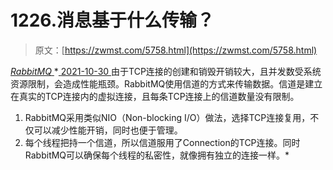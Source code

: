 <!--yml
category: 未分类
date: 0001-01-01 00:00:00
-->

# 1226.消息基于什么传输？

> 原文：[https://zwmst.com/5758.html](https://zwmst.com/5758.html)

   [ *RabbitMQ* ](https://zwmst.com/rabbitmq)*[ <time datetime="2021-10-31T05:45:01+08:00"> 2021-10-30 </time> ](https://zwmst.com/5758.html)  由于TCP连接的创建和销毁开销较⼤，且并发数受系统资源限制，会造成性能瓶颈。RabbitMQ使⽤信道的⽅式来传输数据。信道是建⽴在真实的TCP连接内的虚拟连接，且每条TCP连接上的信道数量没有限制。

1.  RabbitMQ采⽤类似NIO（Non-blocking I/O）做法，选择TCP连接复⽤，不仅可以减少性能开销，同时也便于管理。
2.  每个线程把持⼀个信道，所以信道服⽤了Connection的TCP连接。同时RabbitMQ可以确保每个线程的私密性，就像拥有独⽴的连接⼀样。*